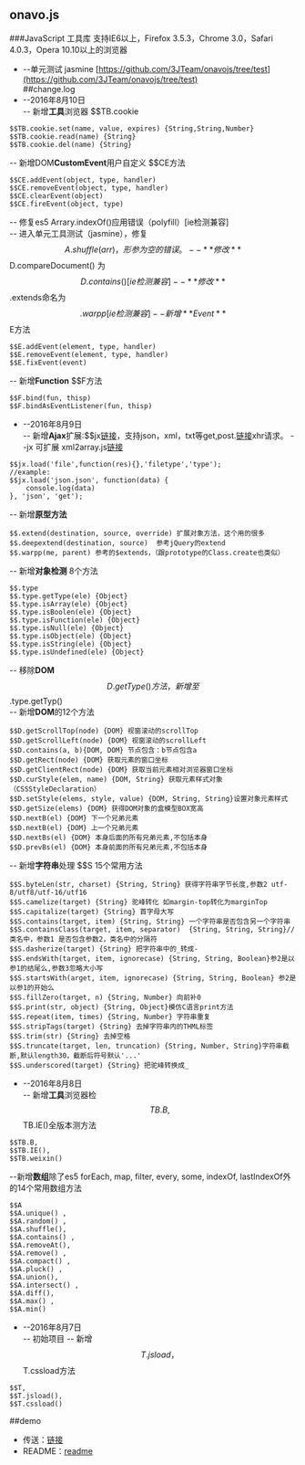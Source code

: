 ## onavo.js
###JavaScript 工具库
支持IE6以上，Firefox 3.5.3，Chrome 3.0，Safari 4.0.3，Opera 10.10以上的浏览器
- --单元测试 jasmine [https://github.com/3JTeam/onavojs/tree/test](https://github.com/3JTeam/onavojs/tree/test)   
##change.log
- --2016年8月10日  
-- 新增**工具**浏览器 $$TB.cookie  
```
$$TB.cookie.set(name, value, expires) {String,String,Number}
$$TB.cookie.read(name) {String}
$$TB.cookie.del(name) {String}
```
-- 新增DOM**CustomEvent**用户自定义 $$CE方法  
```
$$CE.addEvent(object, type, handler)
$$CE.removeEvent(object, type, handler)
$$CE.clearEvent(object)
$$CE.fireEvent(object, type)
```

-- 修复es5 Arrary.indexOf()应用错误（polyfill）[ie检测兼容]  
-- 进入单元工具测试（jasmine），修复$$A.shuffle(arr)，形参为空的错误。  
-- **修改**$$D.compareDocument() 为 $$D.contains() [ie检测兼容]  
-- **修改**$$.extends命名为$$.warpp [ie检测兼容]  
-- 新增**Event** $$E方法  
```
$$E.addEvent(element, type, handler)
$$E.removeEvent(element, type, handler)
$$E.fixEvent(event)
```
-- 新增**Function** $$F方法
```
$$F.bind(fun, thisp)
$$F.bindAsEventListener(fun, thisp)
```


- --2016年8月9日  
-- 新增**Ajax**扩展:$$jx[链接](http://115.29.139.162:10086/ceshi/jx/index.html)，支持json，xml，txt等get,post.[链接](http://115.29.139.162:10086/onavo/index.html)xhr请求。
--jx 可扩展 xml2array.js[链接](http://115.29.139.162:10086/ceshi/xmlArray/html.html)
```
$$jx.load('file',function(res){},'filetype','type');
//example:
$$jx.load('json.json', function(data) {
    console.log(data)
}, 'json', 'get');
```
-- 新增**原型方法**
```
$$.extend(destination, source, override) 扩展对象方法，这个用的很多
$$.deepextend(destination, source)  参考jQuery的extend
$$.warpp(me, parent) 参考的$extends，（跟prototype的Class.create也类似）
```
-- 新增**对象检测** 8个方法
```
$$.type
$$.type.getType(ele) {Object}
$$.type.isArray(ele) {Object}
$$.type.isBoolen(ele) {Object}
$$.type.isFunction(ele) {Object}
$$.type.isNull(ele) {Object}
$$.type.isObject(ele) {Object}
$$.type.isString(ele) {Object}
$$.type.isUndefined(ele) {Object}
```
-- 移除**DOM**$$D.getType()方法，新增至$$.type.getTyp()  
-- 新增**DOM**的12个方法  
```
$$D.getScrollTop(node) {DOM} 视窗滚动的scrollTop
$$D.getScrollLeft(node) {DOM} 视窗滚动的scrollLeft
$$D.contains(a, b){DOM, DOM} 节点包含：b节点包含a
$$D.getRect(node) {DOM} 获取元素的窗口坐标
$$D.getClientRect(node) {DOM} 获取当前元素相对浏览器窗口坐标
$$D.curStyle(elem, name) {DOM, String} 获取元素样式对象 （CSSStyleDeclaration）
$$D.setStyle(elems, style, value) {DOM, String, String}设置对象元素样式
$$D.getSize(elems) {DOM} 获得DOM对象的盒模型BOX宽高 
$$D.nextB(el) {DOM} 下一个兄弟元素
$$D.nextB(el) {DOM} 上一个兄弟元素
$$D.nextBs(el) {DOM} 本身后面的所有兄弟元素,不包括本身
$$D.prevBs(el) {DOM} 本身前面的所有兄弟元素,不包括本身
```
-- 新增**字符串**处理 $$S 15个常用方法
```
$$S.byteLen(str, charset) {String, String} 获得字符串字节长度,参数2 utf-8/utf8/utf-16/utf16
$$S.camelize(target) {String} 驼峰转化 如margin-top转化为marginTop
$$S.capitalize(target) {String} 首字母大写 
$$S.contains(target, item) {String, String} 一个字符串是否包含另一个字符串
$$S.containsClass(target, item, separator)  {String, String, String}// 类名中，参数1 是否包含参数2，类名中的分隔符
$$S.dasherize(target) {String} 把字符串中的_转成-
$$S.endsWith(target, item, ignorecase) {String, String, Boolean}参2是以参1的结尾么,参数3忽略大小写
$$S.startsWith(arget, item, ignorecase) {String, String, Boolean} 参2是以参1的开始么
$$S.fillZero(target, n) {String, Number} 向前补0
$$S.print(str, object) {String, Object}模仿C语言print方法
$$S.repeat(item, times) {String, Number} 字符串重复
$$S.stripTags(target) {String} 去掉字符串内的THML标签
$$S.trim(str) {String} 去掉空格
$$S.truncate(target, len, truncation) {String, Number, String}字符串截断,默认length30，截断后符号默认'...'
$$S.underscored(target) {String} 把驼峰转换成_
```


- --2016年8月8日  
-- 新增**工具**浏览器检 $$TB.B , $$TB.IE()全版本测方法
```
$$TB.B,
$$TB.IE(),
$$TB.weixin()
```
--新增**数组**除了es5 forEach, map, filter, every, some, indexOf, lastIndexOf外的14个常用数组方法
``` 
$$A
$$A.unique() ,
$$A.random() ,
$$A.shuffle(),
$$A.contains() ,
$$A.removeAt(), 
$$A.remove() ,
$$A.compact() ,
$$A.pluck() ,
$$A.union(), 
$$A.intersect() ,
$$A.diff(),
$$A.max() ,
$$A.min()
```

- --2016年8月7日  
-- 初始项目
-- 新增$$T.jsload，$$T.cssload方法
```
$$T,
$$T.jsload(),
$$T.cssload()
```

##demo
- 传送：[链接](http://115.29.139.162:10086/onavo/index.html)
- README：[readme](http://115.29.139.162:10086/onavo/README.html)